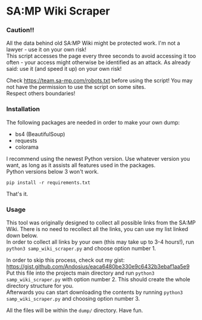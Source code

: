 # SA:MP Wiki Scraper

### Caution!!

All the data behind old SA:MP Wiki might be protected work. I'm not a lawyer - use it on your own risk!  
This script accesses the page every three seconds to avoid accessing it too often - your access might otherwise be identified as an attack. As already said: use it (and speed it up) on your own risk!
  
Check https://team.sa-mp.com/robots.txt before using the script! You may not have the permission to use the script on some sites.  
Respect others boundaries!
  
### Installation

The following packages are needed in order to make your own dump:

- bs4 (BeautifulSoup)
- requests
- colorama
  
I recommend using the newest Python version. Use whatever version you want, as long as it assists all features used in the packages.  
Python versions below 3 won't work.  
  
```
pip install -r requirements.txt
```
  
That's it.
  
### Usage
  
This tool was originally designed to collect all possible links from the SA:MP Wiki. There is no need to recollect all the links, you can use my list linked down below.  
In order to collect all links by your own (this may take up to 3-4 hours!), run `python3 samp_wiki_scraper.py` and choose option number 1.  
  
In order to skip this process, check out my gist: https://gist.github.com/Andosius/eaca6480be330e9c6432b3ebaf1aa5e9  
Put this file into the projects main directory and run `python3 samp_wiki_scraper.py` with option number 2. This should create the whole directory structure for you.  
Afterwards you can start downloading the contents by running `python3 samp_wiki_scraper.py` and choosing option number 3.  
  
  
All the files will be within the `dump/` directory. Have fun.